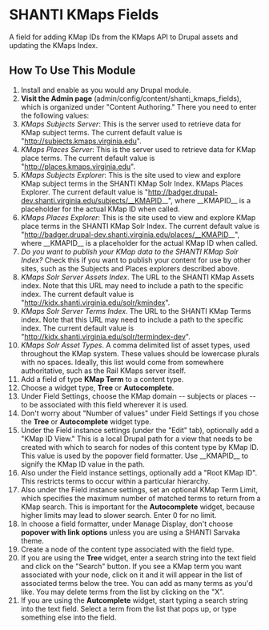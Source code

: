 # SHANTI KMaps Fields

A field for adding KMap IDs from the KMaps API to Drupal assets and updating the KMaps Index.

## How To Use This Module

1. Install and enable as you would any Drupal module.
2. **Visit the Admin page** (admin/config/content/shanti_kmaps_fields), which is organized under "Content Authoring." There you need to enter the following values:
  1. *KMaps Subjects Server*: This is the server used to retrieve data for KMap subject terms. The current default value is "http://subjects.kmaps.virginia.edu".
  2. *KMaps Places Server*: This is the server used to retrieve data for KMap place terms. The current default value is "http://places.kmaps.virginia.edu".
  3. *KMaps Subjects Explorer*: This is the site used to view and explore KMap subject terms in the SHANTI KMap Solr Index.
KMaps Places Explorer. The current default value is "http://badger.drupal-dev.shanti.virginia.edu/subjects/__KMAPID__", where \_\_KMAPID\_\_ is a placeholder for the actual KMap ID when called.
  4. *KMaps Places Explorer*: This is the site used to view and explore KMap place terms in the SHANTI KMap Solr Index. The current default value is "http://badger.drupal-dev.shanti.virginia.edu/places/__KMAPID__", where \_\_KMAPID\_\_ is a placeholder for the actual KMap ID when called.
  5. *Do you want to publish your KMap data to the SHANTI KMap Solr Index?* Check this if you want to publish your content for use by other sites, such as the Subjects and Places explorers described above. 
  6. *KMaps Solr Server Assets Index*. The URL to the SHANTI KMap Assets index. Note that this URL may need to include a path to the specific index. The current default value is "http://kidx.shanti.virginia.edu/solr/kmindex".
  7. *KMaps Solr Server Terms Index*. The URL to the SHANTI KMap Terms index. Note that this URL may need to include a path to the specific index. The current default value is "http://kidx.shanti.virginia.edu/solr/termindex-dev".
  8. *KMaps Solr Asset Types*. A comma delimited list of asset types, used throughout the KMap system. These values should be lowercase plurals with no spaces. Ideally, this list would come from somewhere authoritative, such as the Rail KMaps server itself.
7. Add a field of type **KMap Term** to a content type.
  1. Choose a widget type, **Tree** or **Autocomplete**.
  2. Under Field Settings, choose the KMap domain -- subjects or places -- to be associated with this field wherever it is used.
  3. Don't worry about "Number of values" under Field Settings if you chose the **Tree** or **Autocomplete** widget type.
  3. Under the Field instance settings (under the "Edit" tab), optionally add a "KMap ID View." This is a local Drupal path for a view that needs to be created with which to search for nodes of this content type by KMap ID. This value is used by the popover field formatter. Use \_\_KMAPID\_\_ to signify the KMap ID value in the path.
  3. Also under the Field instance settings, optionally add a "Root KMap ID". This restricts terms to occur within a particular hierarchy.
  2. Also under the Field instance settings, set an optional KMap Term Limit, which specifies the maximum number of matched terms to return from a KMap search. This is important for the **Autocomplete** widget, because higher limits may lead to slower search. Enter 0 for no limit.
8. In choose a field formatter, under Manage Display, don't choose **popover with link options** unless you are using a SHANTI Sarvaka theme. 
9. Create a node of the content type associated with the field type. 
10. If you are using the **Tree** widget, enter a search string into the text field and click on the "Search" button. If you see a KMap term you want associated with your node, click on it and it will appear in the list of associated terms below the tree. You can add as many terms as you'd like. You may delete terms from the list by clicking on the "X". 
11. If you are using the **Autcomplete** widget, start typing a search string into the text field. Select a term from the list that pops up, or type something else into the field.